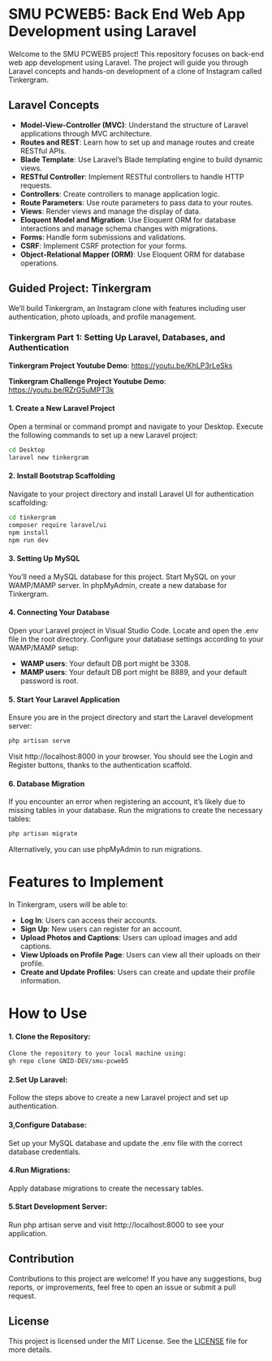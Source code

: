 # SMU PCWEB5: Back End Web App Development using Laravel

Welcome to the SMU PCWEB5 project! This repository focuses on back-end web app development using Laravel. The project will guide you through Laravel concepts and hands-on development of a clone of Instagram called Tinkergram.

## Laravel Concepts

- **Model-View-Controller (MVC)**: Understand the structure of Laravel applications through MVC architecture.
- **Routes and REST**: Learn how to set up and manage routes and create RESTful APIs.
- **Blade Template**: Use Laravel’s Blade templating engine to build dynamic views.
- **RESTful Controller**: Implement RESTful controllers to handle HTTP requests.
- **Controllers**: Create controllers to manage application logic.
- **Route Parameters**: Use route parameters to pass data to your routes.
- **Views**: Render views and manage the display of data.
- **Eloquent Model and Migration**: Use Eloquent ORM for database interactions and manage schema changes with migrations.
- **Forms**: Handle form submissions and validations.
- **CSRF**: Implement CSRF protection for your forms.
- **Object-Relational Mapper (ORM)**: Use Eloquent ORM for database operations.

## Guided Project: Tinkergram

We’ll build Tinkergram, an Instagram clone with features including user authentication, photo uploads, and profile management.

### Tinkergram Part 1: Setting Up Laravel, Databases, and Authentication

**Tinkergram Project Youtube Demo**: https://youtu.be/KhLP3rLeSks

**Tinkergram Challenge Project Youtube Demo**: https://youtu.be/RZrG5uMPT3k

#### 1. Create a New Laravel Project

Open a terminal or command prompt and navigate to your Desktop. Execute the following commands to set up a new Laravel project:

```bash
cd Desktop
laravel new tinkergram
```

#### 2. Install Bootstrap Scaffolding
Navigate to your project directory and install Laravel UI for authentication scaffolding:

```bash
cd tinkergram
composer require laravel/ui
npm install
npm run dev
```

#### 3. Setting Up MySQL
You’ll need a MySQL database for this project. Start MySQL on your WAMP/MAMP server. In phpMyAdmin, create a new database for Tinkergram.

#### 4. Connecting Your Database
Open your Laravel project in Visual Studio Code. Locate and open the .env file in the root directory. Configure your database settings according to your WAMP/MAMP setup:

- **WAMP users**: Your default DB port might be 3308.
- **MAMP users**: Your default DB port might be 8889, and your default password is root.

#### 5. Start Your Laravel Application
Ensure you are in the project directory and start the Laravel development server:

```bash
php artisan serve
```

Visit http://localhost:8000 in your browser. You should see the Login and Register buttons, thanks to the authentication scaffold.

#### 6. Database Migration
If you encounter an error when registering an account, it’s likely due to missing tables in your database. Run the migrations to create the necessary tables:

```bash
php artisan migrate
```

Alternatively, you can use phpMyAdmin to run migrations.

# Features to Implement
In Tinkergram, users will be able to:

- **Log In**: Users can access their accounts.
- **Sign Up**: New users can register for an account.
- **Upload Photos and Captions**: Users can upload images and add captions.
- **View Uploads on Profile Page**: Users can view all their uploads on their profile.
- **Create and Update Profiles**: Users can create and update their profile information.

# How to Use
#### 1. Clone the Repository:

```bash
Clone the repository to your local machine using:
gh repo clone GNID-DEV/smu-pcweb5
```

#### 2.Set Up Laravel:

Follow the steps above to create a new Laravel project and set up authentication.

#### 3,Configure Database:

Set up your MySQL database and update the .env file with the correct database credentials.

#### 4.Run Migrations:

Apply database migrations to create the necessary tables.

#### 5.Start Development Server:

Run php artisan serve and visit http://localhost:8000 to see your application.

## Contribution

Contributions to this project are welcome! If you have any suggestions, bug reports, or improvements, feel free to open an issue or submit a pull request.

## License

This project is licensed under the MIT License. See the [LICENSE](LICENSE) file for more details.











